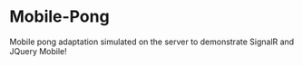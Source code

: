 # Mobile-Pong
Mobile pong adaptation simulated on the server to demonstrate SignalR and JQuery Mobile!
